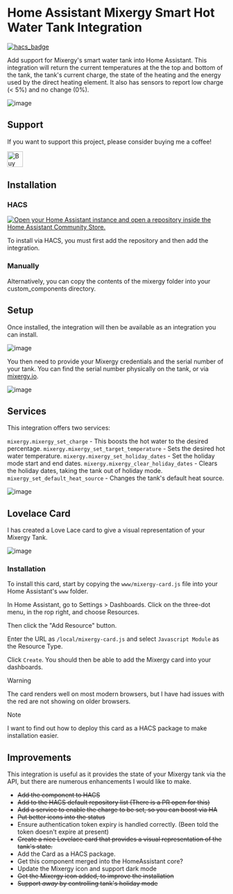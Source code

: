 # Home Assistant Mixergy Smart Hot Water Tank Integration

[![hacs_badge](https://img.shields.io/badge/HACS-Default-41BDF5.svg?style=for-the-badge)](https://github.com/hacs/integration)

Add support for Mixergy's smart water tank into Home Assistant. This integration will return the current temperatures at the the top and bottom of the tank, the tank's current charge, the state of the heating and the energy used by the direct heating element. It also has sensors to report low charge (< 5%) and no change (0%).

![image](https://user-images.githubusercontent.com/302741/130429951-3d47f5c1-39e7-40c7-a160-006615383735.png)

## Support

If you want to support this project, please consider buying me a coffee!

<a href='https://ko-fi.com/G2G11TQK5' target='_blank'><img height='36' style='border:0px;height:36px;' src='https://cdn.ko-fi.com/cdn/kofi2.png?v=3' border='0' alt='Buy Me a Coffee at ko-fi.com' /></a>

## Installation

### HACS

[![Open your Home Assistant instance and open a repository inside the Home Assistant Community Store.](https://my.home-assistant.io/badges/hacs_repository.svg)](https://my.home-assistant.io/redirect/hacs_repository/?owner=tomasmcguinness&repository=homeassistant-mixergy&category=integration)

To install via HACS, you must first add the repository and then add the integration.

### Manually

Alternatively, you can copy the contents of the mixergy folder into your custom_components directory.

## Setup

Once installed, the integration will then be available as an integration you can install.

![image](https://user-images.githubusercontent.com/302741/130430354-cbe935cc-fa55-4cec-bcb2-333409e7ebdd.png)

You then need to provide your Mixergy credentials and the serial number of your tank. You can find the serial number physically on the tank, or via [mixergy.io](https://www.mixergy.io/).

![image](https://user-images.githubusercontent.com/302741/130430401-7499d0f8-872c-4062-a743-49d5fd686fcd.png)

## Services

This integration offers two services:

`mixergy.mixergy_set_charge` - This boosts the hot water to the desired percentage.
`mixergy.mixergy_set_target_temperature` - Sets the desired hot water temperature.
`mixergy.mixergy_set_holiday_dates` - Set the holiday mode start and end dates.
`mixergy.mixergy_clear_holiday_dates` - Clears the holiday dates, taking the tank out of holiday mode.
`mixergy_set_default_heat_source` - Changes the tank's default heat source.

![image](https://user-images.githubusercontent.com/302741/134326151-7e1583fe-f3b7-482f-82ab-016f2f662cb6.png)

## Lovelace Card

I has created a Love Lace card to give a visual representation of your Mixergy Tank.

![image](https://github.com/user-attachments/assets/fb46e762-0f34-4ed8-a7e2-6a02111e6903)

### Installation

To install this card, start by copying the `www/mixergy-card.js` file into your Home Assistant's `www` folder.

In Home Assistant, go to Settings > Dashboards. Click on the three-dot menu, in the rop right, and choose Resources.

Then click the "Add Resource" button.

Enter the URL as `/local/mixergy-card.js` and select `Javascript Module` as the Resource Type.

Click `Create`. You should then be able to add the Mixergy card into your dashboards.

> [!WARNING]
> The card renders well on most modern browsers, but I have had issues with the red are not showing on older browsers.

> [!NOTE]
> I want to find out how to deploy this card as a HACS package to make installation easier.

## Improvements

This integration is useful as it provides the state of your Mixergy tank via the API, but there are numerous enhancements I would like to make.

* ~~Add the component to HACS~~
* ~~Add to the HACS default repository list (There is a PR open for this)~~
* ~~Add a service to enable the charge to be set, so you can boost via HA~~
* ~~Put better icons into the status~~
* Ensure authentication token expiry is handled correctly. (Been told the token doesn't expire at present)
* ~~Create a nice Lovelace card that provides a visual representation of the tank's state.~~
* Add the Card as a HACS package.
* Get this component merged into the HomeAssistant core?
* Update the Mixergy icon and support dark mode
* ~~Get the Mixergy icon added, to improve the installation~~
* ~~Support *away* by controlling tank's holiday mode~~


